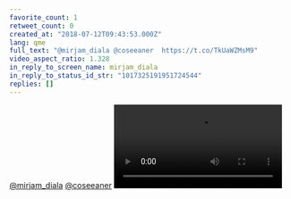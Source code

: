 ```yaml
---
favorite_count: 1
retweet_count: 0
created_at: "2018-07-12T09:43:53.000Z"
lang: qme
full_text: "@mirjam_diala @coseeaner  https://t.co/TkUaWZMsM9"
video_aspect_ratio: 1.328
in_reply_to_screen_name: mirjam_diala
in_reply_to_status_id_str: "1017325191951724544"
replies: []
---
```


[@mirjam_diala](https://twitter.com/mirjam_diala)
[@coseeaner](https://twitter.com/coseeaner)
![Embedded Video](https://twitter-media-coderbyheart.s3.eu-north-1.amazonaws.com/1017343782109548549-Dh5UxaXX4AA7sR_.mp4)
